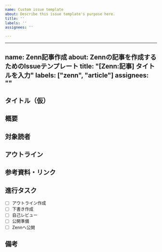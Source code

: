 ```yaml
---
name: Custom issue template
about: Describe this issue template's purpose here.
title: ''
labels: ''
assignees: ''

---
```


---
name: Zenn記事作成
about: Zennの記事を作成するためのIssueテンプレート
title: "[Zenn:記事] タイトルを入力"
labels: ["zenn", "article"]
assignees: ""
---

## タイトル（仮）
<!-- 記事のタイトルを記入 -->

## 概要
<!-- 記事の内容や目的を簡潔に説明 -->

## 対象読者
<!-- 想定する読者（例：初学者、実務経験者、特定フレームワーク利用者など） -->

## アウトライン
<!-- セクションごとの流れを箇条書きで -->

## 参考資料・リンク
<!-- 参考にする資料や記事 -->

## 進行タスク
- [ ] アウトライン作成
- [ ] 下書き作成
- [ ] 自己レビュー
- [ ] 公開準備
- [ ] Zennへ公開

## 備考
<!-- 補足やアイデアメモ -->
